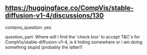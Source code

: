 ## https://huggingface.co/CompVis/stable-diffusion-v1-4/discussions/130

contains_question: yes

question_part: Where will i find the 'check box' to accept T&C's for CompVis/stable-diffusion-v1-4, is it hiding somewhere or i am doing something stupid (probably the latter!)